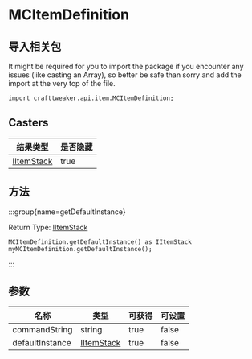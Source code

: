 # MCItemDefinition

## 导入相关包

It might be required for you to import the package if you encounter any issues (like casting an Array), so better be safe than sorry and add the import at the very top of the file.
```zenscript
import crafttweaker.api.item.MCItemDefinition;
```


## Casters

| 结果类型                                        | 是否隐藏 |
| ------------------------------------------- | ---- |
| [IItemStack](/vanilla/api/items/IItemStack) | true |

## 方法

:::group{name=getDefaultInstance}

Return Type: [IItemStack](/vanilla/api/items/IItemStack)

```zenscript
MCItemDefinition.getDefaultInstance() as IItemStack
myMCItemDefinition.getDefaultInstance();
```

:::


## 参数

| 名称              | 类型                                          | 可获得  | 可设置   |
| --------------- | ------------------------------------------- | ---- | ----- |
| commandString   | string                                      | true | false |
| defaultInstance | [IItemStack](/vanilla/api/items/IItemStack) | true | false |

